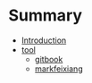 # Summary

* [Introduction](README.md)
* [tool](tool/README.md)
    * [gitbook](tool/gitbook.md)
    * [markfeixiang](tool/markfeixiang.md)

